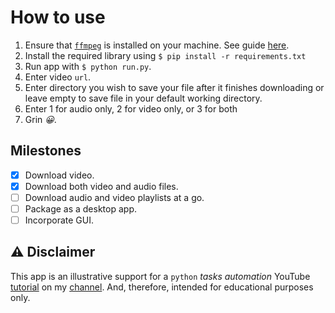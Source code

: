 # How to use

1. Ensure that [`ffmpeg`](https://ffmpeg.org/download.html#releases) is installed on your machine. See guide [here](https://video.stackexchange.com/questions/20495/how-do-i-set-up-and-use-ffmpeg-in-windows).
2. Install the required library using `$ pip install -r requirements.txt`
3. Run app with `$ python run.py`.
4. Enter video `url`.
5. Enter directory you wish to save your file after it finishes downloading or leave empty to save file in your default working directory.
6. Enter 1 for audio only, 2 for video only, or 3 for both
7. Grin *😀*.

## Milestones

- [x] Download video.
- [x] Download both video and audio files.
- [ ] Download audio and video playlists at a go.
- [ ] Package as a desktop app.
- [ ] Incorporate GUI.

## **⚠ Disclaimer**

This app is an illustrative support for a `python` *tasks automation* YouTube [tutorial](https://www.youtube.com/watch?v=FsNPdhWmil4&feature=youtu.be&ab_channel=ImdadAhad) on my [channel](https://www.youtube.com/channel/UC2vT_yPHGqD4rYn104PjBUw). And, therefore, intended for educational purposes only.